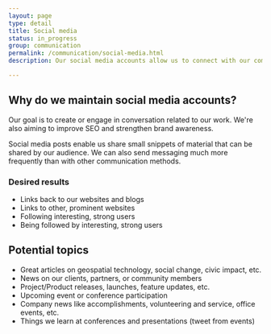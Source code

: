 ```yaml
---
layout: page
type: detail
title: Social media
status: in_progress
group: communication
permalink: /communication/social-media.html
description: Our social media accounts allow us to connect with our community in a personal way.

---
```

## Why do we maintain social media accounts?
Our goal is to create or engage in conversation related to our work. We're also aiming to improve SEO and strengthen brand awareness.

Social media posts enable us share small snippets of material that can be shared by our audience. We can also send messaging much more frequently than with other communication methods.

### Desired results

- Links back to our websites and blogs
- Links to other, prominent websites
- Following interesting, strong users
- Being followed by interesting, strong users

## Potential topics

- Great articles on geospatial technology, social change, civic impact, etc.
- News on our clients, partners, or community members
- Project/Product releases, launches, feature updates, etc.
- Upcoming event or conference participation
- Company news like accomplishments, volunteering and service, office events, etc.
- Things we learn at conferences and presentations (tweet from events)
